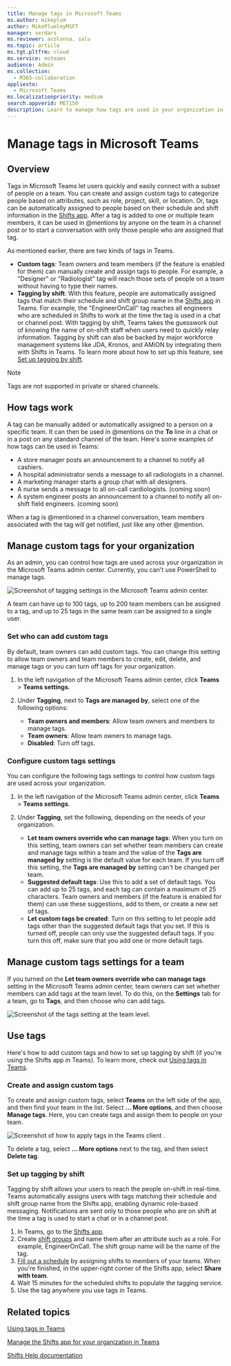 ```yaml
---
title: Manage tags in Microsoft Teams
ms.author: mikeplum
author: MikePlumleyMSFT
manager: serdars
ms.reviewer: acolonna, salu
ms.topic: article
ms.tgt.pltfrm: cloud
ms.service: msteams
audience: Admin
ms.collection: 
  - M365-collaboration
appliesto: 
  - Microsoft Teams
ms.localizationpriority: medium
search.appverid: MET150
description: Learn to manage how tags are used in your organization in Microsoft Teams.
---
```


# Manage tags in Microsoft Teams

## Overview

Tags in Microsoft Teams let users quickly and easily connect with a subset of people on a team. You can create and assign custom tags to categorize people based on attributes, such as role, project, skill, or location. Or, tags can be automatically assigned to people based on their schedule and shift information in the [Shifts app](https://support.microsoft.com/office/apps-and-services-cc1fba57-9900-4634-8306-2360a40c665b?#PickTab=Shifts). After a tag is added to one or multiple team members, it can be used in @mentions by anyone on the team in a channel post or to start a conversation with only those people who are assigned that tag.

As mentioned earlier, there are two kinds of tags in Teams.

- **Custom tags**: Team owners and team members (if the feature is enabled for them) can manually create and assign tags to people. For example, a "Designer" or "Radiologist" tag will reach those sets of people on a team without having to type their names.
- **Tagging by shift**: With this feature, people are automatically assigned tags that match their schedule and shift group name in the [Shifts app](https://support.microsoft.com/office/get-started-in-shifts-5f3e30d8-1821-4904-be26-c3cd25a497d6#bkmk_openshiftsappdesktop) in Teams. For example, the "EngineerOnCall" tag reaches all engineers who are scheduled in Shifts to work at the time the tag is used in a chat or channel post. With tagging by shift, Teams takes the guesswork out of knowing the name of on-shift staff when users need to quickly relay information. Tagging by shift can also be backed by major workforce management systems like JDA, Kronos, and AMiON by integrating them with Shifts in Teams. To learn more about how to set up this feature, see [Set up tagging by shift](#set-up-tagging-by-shift).

> [!NOTE]
> Tags are not supported in private or shared channels.

## How tags work

A tag can be manually added or automatically assigned to a person on a specific team. It can then be used in @mentions on the **To** line in a chat or in a post on any standard channel of the team. Here's some examples of how tags can be used in Teams:

- A store manager posts an announcement to a channel to notify all cashiers.
- A hospital administrator sends a message to all radiologists in a channel.
- A marketing manager starts a group chat with all designers.
- A nurse sends a message to all on-call cardiologists. (coming soon)
- A system engineer posts an announcement to a channel to notify all on-shift field engineers. (coming soon)

When a tag is @mentioned in a channel conversation, team members associated with the tag will get notified, just like any other @mention.

## Manage custom tags for your organization

As an admin, you can control how tags are used across your organization in the Microsoft Teams admin center. Currently, you can't use PowerShell to manage tags.

![Screenshot of tagging settings in the Microsoft Teams admin center.](media/manage-tags-admin-settings.png)

A team can have up to 100 tags, up to 200 team members can be assigned to a tag, and up to 25 tags in the same team can be assigned to a single user.

### Set who can add custom tags

By default, team owners can add custom tags. You can change this setting to allow team owners and team members to create, edit, delete, and manage tags or you can turn off tags for your organization.

1. In the left navigation of the Microsoft Teams admin center, click **Teams** > **Teams settings**.
2. Under **Tagging**, next to **Tags are managed by**, select one of the following options:

    - **Team owners and members**: Allow team owners and members to manage tags.
    - **Team owners**: Allow team owners to manage tags.
    - **Disabled**: Turn off tags.

### Configure custom tags settings

You can configure the following tags settings to control how custom tags are used across your organization.

1. In the left navigation of the Microsoft Teams admin center, click **Teams** > **Teams settings**.
2. Under **Tagging**, set the following, depending on the needs of your organization.

    - **Let team owners override who can manage tags**: When you turn on this setting, team owners can set whether team members can create and manage tags within a team and the value of the **Tags are managed by** setting is the default value for each team. If you turn off this setting, the **Tags are managed by** setting can't be changed per team.
    - **Suggested default tags**: Use this to add a set of default tags. You can add up to 25 tags, and each tag can contain a maximum of 25 characters. Team owners and members (if the feature is enabled for them) can use these suggestions, add to them, or create a new set of tags.
    - **Let custom tags be created**: Turn on this setting to let people add tags other than the suggested default tags that you set. If this is turned off, people can only use the suggested default tags. If you turn this off, make sure that you add one or more default tags.

## Manage custom tags settings for a team

If you turned on the **Let team owners override who can manage tags** setting in the Microsoft Teams admin center, team owners can set whether members can add tags at the team level. To do this, on the **Settings** tab for a team, go to **Tags**, and then choose who can add tags.

![Screenshot of the tags setting at the team level.](media/manage-tags-team-settings.png)

## Use tags

Here's how to add custom tags and how to set up tagging by shift (if you're using the Shifts app in Teams). To learn more, check out [Using tags in Teams](https://support.office.com/article/using-tags-in-teams-667bd56f-32b8-4118-9a0b-56807c96d91e).

### Create and assign custom tags

To create and assign custom tags, select **Teams** on the left side of the app, and then find your team in the list. Select **... More options**, and then choose **Manage tags**. Here, you can create tags and assign them to people on your team.

![Screenshot of how to apply tags in the Teams client .](media/manage-tags-teams.png)

To delete a tag, select **... More options** next to the tag, and then select **Delete tag**.

### Set up tagging by shift

Tagging by shift allows your users to reach the people on-shift in real-time. Teams automatically assigns users with tags matching their schedule and shift group name from the Shifts app, enabling dynamic role-based messaging. Notifications are sent only to those people who are on shift at the time a tag is used to start a chat or in a channel post.

1. In Teams, go to the [Shifts app](https://support.microsoft.com/office/get-started-in-shifts-5f3e30d8-1821-4904-be26-c3cd25a497d6#bkmk_openshiftsappdesktop).
2. Create [shift groups](https://support.microsoft.com/office/fill-out-a-schedule-in-shifts-2d58df9b-1c6c-4c84-b0c3-835de7ad13ea#bkmk_organizeshiftsbygroup) and name them after an attribute such as a role. For example, EngineerOnCall. The shift group name will be the name of the tag.
3. [Fill out a schedule](https://support.microsoft.com/office/fill-out-a-schedule-in-shifts-2d58df9b-1c6c-4c84-b0c3-835de7ad13ea) by assigning shifts to members of your teams. When you're finished, in the upper-right corner of the Shifts app, select **Share with team**.
4. Wait 15 minutes for the scheduled shifts to populate the tagging service.
5. Use the tag anywhere you use tags in Teams.

## Related topics

[Using tags in Teams](https://support.office.com/article/using-tags-in-teams-667bd56f-32b8-4118-9a0b-56807c96d91e)

[Manage the Shifts app for your organization in Teams](expand-teams-across-your-org/shifts/manage-the-shifts-app-for-your-organization-in-teams.md)

[Shifts Help documentation](https://support.microsoft.com/office/apps-and-services-cc1fba57-9900-4634-8306-2360a40c665b)

